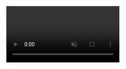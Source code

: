 <div id="vidBox"><div id="videCont">
<video id="v1" loop controls muted frameborder="0" allow="accelerometer; autoplay; clipboard-write; encrypted-media; gyroscope; picture-in-picture" allowfullscreen>
<source src="/src/assets/img/1.mp4" type="video/mp4">
<source src="/src/assets/img/1.ogg" type="video/ogg">
</video></div></div>
